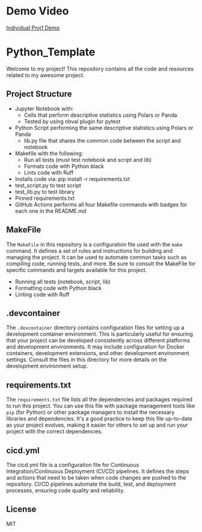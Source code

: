 # Demo Video
[Individual Proj1 Demo](https://drive.google.com/file/d/12Z3xrCcsom9R0YNEbvixdFRBhcsMO6ZC/view?usp=sharing)

# Python_Template

Welcome to my project! This repository contains all the code and resources related to my awesome project.

## Project Structure
- Jupyter Notebook with:
  - Cells that perform descriptive statistics using Polars or Panda.
  - Tested by using nbval plugin for pytest
- Python Script performing the same descriptive statistics using Polars or Panda
  - lib.py file that shares the common code between the script and notebook
- Makefile with the following:
  - Run all tests (must test notebook and script and lib)
  - Formats code with Python black
  - Lints code with Ruff
- Installs code via:  pip install -r requirements.txt
- test_script.py to test script
- test_lib.py to test library
- Pinned requirements.txt
- GitHub Actions performs all four Makefile commands with badges for each one in the README.md

## MakeFile

The `MakeFile` in this repository is a configuration file used with the `make` command. It defines a set of rules and instructions for building and managing the project. It can be used to automate common tasks such as compiling code, running tests, and more. Be sure to consult the MakeFile for specific commands and targets available for this project.

- Running all tests (notebook, script, lib)
- Formatting code with Python black
- Linting code with Ruff


## .devcontainer

The `.devcontainer` directory contains configuration files for setting up a development container environment. This is particularly useful for ensuring that your project can be developed consistently across different platforms and development environments. It may include configuration for Docker containers, development extensions, and other development environment settings. Consult the files in this directory for more details on the development environment setup.

## requirements.txt

The `requirements.txt` file lists all the dependencies and packages required to run this project. You can use this file with package management tools like `pip` (for Python) or other package managers to install the necessary libraries and dependencies. It's a good practice to keep this file up-to-date as your project evolves, making it easier for others to set up and run your project with the correct dependencies.

## cicd.yml
The cicd.yml file is a configuration file for Continuous Integration/Continuous Deployment (CI/CD) pipelines. It defines the steps and actions that need to be taken when code changes are pushed to the repository. CI/CD pipelines automate the build, test, and deployment processes, ensuring code quality and reliability.

## License

MIT

